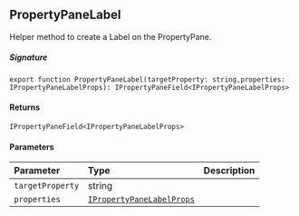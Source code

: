 ## PropertyPaneLabel

Helper method to create a Label on the PropertyPane.

##### Signature
`export function PropertyPaneLabel(targetProperty: string,properties: IPropertyPaneLabelProps): IPropertyPaneField<IPropertyPaneLabelProps>`

#### Returns
`IPropertyPaneField<IPropertyPaneLabelProps>`

#### Parameters


| Parameter	   | Type    | Description |
|:-------------|:---------------|:------------|
| `targetProperty`    | string |  |
| `properties`    | [`IPropertyPaneLabelProps`](IPropertyPaneLabelProps.md) |  |

